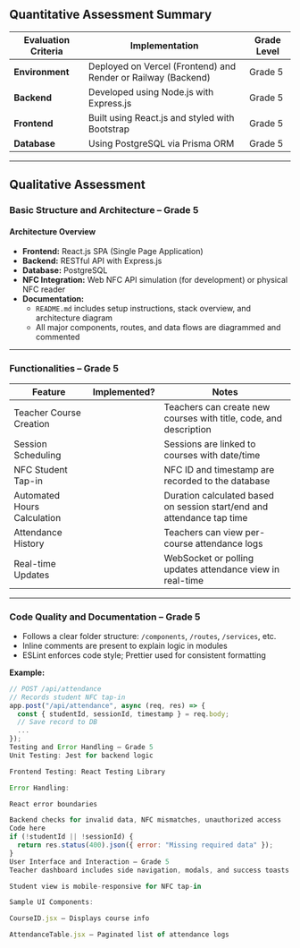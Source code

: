 ##  Quantitative Assessment Summary

| Evaluation Criteria | Implementation | Grade Level |
|---------------------|----------------|-------------|
| **Environment** | Deployed on Vercel (Frontend) and Render or Railway (Backend) | Grade 5 |
| **Backend** | Developed using Node.js with Express.js | Grade 5 |
| **Frontend** | Built using React.js and styled with Bootstrap | Grade 5 |
| **Database** | Using PostgreSQL via Prisma ORM | Grade 5 |

---

##  Qualitative Assessment

###  Basic Structure and Architecture – Grade 5

#### Architecture Overview
- **Frontend:** React.js SPA (Single Page Application)
- **Backend:** RESTful API with Express.js
- **Database:** PostgreSQL
- **NFC Integration:** Web NFC API simulation (for development) or physical NFC reader
- **Documentation:**  
  - `README.md` includes setup instructions, stack overview, and architecture diagram  
  - All major components, routes, and data flows are diagrammed and commented

---

###  Functionalities – Grade 5

| Feature | Implemented? | Notes |
|--------|--------------|-------|
| Teacher Course Creation |  | Teachers can create new courses with title, code, and description |
| Session Scheduling |  | Sessions are linked to courses with date/time |
| NFC Student Tap-in |  | NFC ID and timestamp are recorded to the database |
| Automated Hours Calculation |  | Duration calculated based on session start/end and attendance tap time |
| Attendance History |  | Teachers can view per-course attendance logs |
| Real-time Updates |  | WebSocket or polling updates attendance view in real-time |

---

###  Code Quality and Documentation – Grade 5

- Follows a clear folder structure: `/components`, `/routes`, `/services`, etc.
- Inline comments are present to explain logic in modules
- ESLint enforces code style; Prettier used for consistent formatting

**Example:**

```js
// POST /api/attendance
// Records student NFC tap-in
app.post("/api/attendance", async (req, res) => {
  const { studentId, sessionId, timestamp } = req.body;
  // Save record to DB
  ...
});
Testing and Error Handling – Grade 5
Unit Testing: Jest for backend logic

Frontend Testing: React Testing Library

Error Handling:

React error boundaries

Backend checks for invalid data, NFC mismatches, unauthorized access
Code here
if (!studentId || !sessionId) {
  return res.status(400).json({ error: "Missing required data" });
}
User Interface and Interaction – Grade 5
Teacher dashboard includes side navigation, modals, and success toasts

Student view is mobile-responsive for NFC tap-in

Sample UI Components:

CourseID.jsx – Displays course info

AttendanceTable.jsx – Paginated list of attendance logs